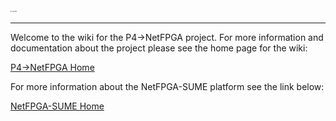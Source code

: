
<img src="images/P4-NetFPGA_logo.png" alt="P4-NetFPGA-logo" style="width: 10px">

---

Welcome to the wiki for the P4->NetFPGA project. For more information and documentation about the project please see the home page for the wiki: 

[P4->NetFPGA Home](https://github.com/NetFPGA/P4-NetFPGA-public/wiki)

For more information about the NetFPGA-SUME platform see the link below:

[NetFPGA-SUME Home](https://github.com/NetFPGA/NetFPGA-SUME-public/wiki)



